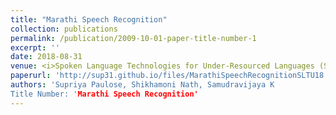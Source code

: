 ```yaml
---
title: "Marathi Speech Recognition"
collection: publications
permalink: /publication/2009-10-01-paper-title-number-1
excerpt: ''
date: 2018-08-31
venue: <i>Spoken Language Technologies for Under-Resourced Languages (SLTU 2018)</i>
paperurl: 'http://sup31.github.io/files/MarathiSpeechRecognitionSLTU18.pdf'
authors: 'Supriya Paulose, Shikhamoni Nath, Samudravijaya K
Title Number: 'Marathi Speech Recognition'
---
```


